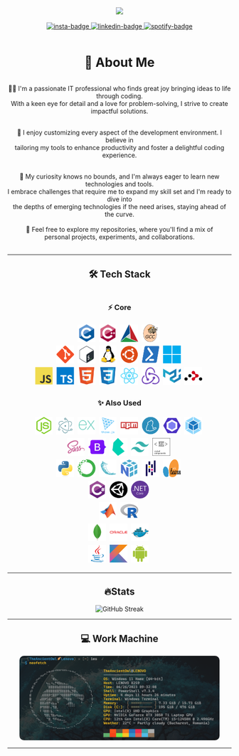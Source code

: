 <div id="header" align="center">
    <img src="https://media.giphy.com/media/v1.Y2lkPTc5MGI3NjExNnZkZDdtZnFqbDBjZmh4ZTNqZDZnd3NmOTU4cng5ZTloM3E2bHY3MSZlcD12MV9pbnRlcm5hbF9naWZfYnlfaWQmY3Q9Zw/f3iwJFOVOwuy7K6FFw/giphy.gif" width="350"/>
</div>

<div id="links" align="center" style="margin: 15px auto 0px auto;">
    <a href="https://instagram.com/alex.dele.o.o">
        <img src="https://img.shields.io/badge/Instagram-%23E4405F.svg?logo=Instagram&logoColor=white" alt="insta-badge"/>
    </a>
    <a href="https://linkedin.com/in/alexandru-delegeanu">
        <img src="https://img.shields.io/badge/LinkedIn-%230077B5.svg?logo=linkedin&logoColor=white" alt="linkedin-badge"/>
    </a>
    <a href="https://open.spotify.com/playlist/5YYqRKbgTKXAcP91Tv8r1Y?si=b957d0eb82024411">
        <img src="https://img.shields.io/badge/-Spotify-1DB954?logo=spotify&logoColor=white" alt="spotify-badge"/>
    </a>
</div>
<br />

<h1 align="center">💫 About Me</h1>

<div align="center" style="display: flex; flex-direction: column; gap: 3px;">
  <p>
    👨‍💻 I'm a passionate IT professional who finds great joy bringing ideas to life through coding. 
    <br>
    With a keen eye for detail and a love for problem-solving, I strive to create impactful solutions.
  </p>

  <p>
    👾 I enjoy customizing every aspect of the development environment. I believe in <br> tailoring my tools to enhance productivity and foster a delightful coding experience.
  </p>

  <p>
    👀 My curiosity knows no bounds, and I'm always eager to learn new technologies and tools.<br> I embrace challenges that require me to expand my skill set and I'm ready to dive into <br>the depths of emerging technologies if the need arises, staying ahead of the curve.
  </p>
🚀 Feel free to explore my repositories, where you'll find a mix of <br>personal projects, experiments, and collaborations.
</div>
<br>

<hr>

<h2 align="center">🛠️ Tech Stack</h2>

<div align="center" style="margin: 20px auto; display: flex; flex-direction: column; gap: 5px">

  <h3>⚡️ Core</h3>

  <div id="C++">
    <img src="badges/c.svg" title="C" alt="C" width="40" height="40"/>&nbsp;
    <img src="badges/cplusplus.svg" title="C++" alt="C++" width="40" height="40"/>&nbsp;
    <img src="badges/cmake.svg" title="CMake" alt="CMake" width="40" height="40"/>&nbsp;
    <img src="badges/gcc.svg" title="GCC" alt="GCC" width="40" height="40"/>&nbsp;
  </div>

  <div id="Linux-CLI">
    <img src="badges/git.svg" title="Git" alt="Git" width="40" height="40"/>&nbsp;
    <img src="badges/bash.svg" title="Bash" alt="Bash" width="40" height="40"/>&nbsp;
    <img src="badges/linux.svg" title="Linux" alt="Linux" width="40" height="40"/>&nbsp;
    <img src="badges/ubuntu.svg" title="Ubuntu" alt="Ubuntu" width="40" height="40"/>&nbsp;
    <img src="badges/powershell.svg" title="PowerShell" alt="PowerShell" width="40" height="40"/>&nbsp;
    <img src="badges/windows-11.svg" title="Windows" alt="Windows" width="40" height="40"/>&nbsp;
  </div>

  <div id="JavaScript-React">
    <img src="badges/javascript.svg" title="JavaScript" alt="JavaScript" width="40" height="40"/>&nbsp;
    <img src="badges/typescript.svg" title="TypeScript" alt="TypeScript" width="40" height="40"/>&nbsp;
    <img src="badges/html5.svg" title="HTML5" alt="HTML5" width="40" height="40"/>&nbsp;
    <img src="badges/css3.svg" title="CSS3" alt="CSS3" width="40" height="40"/>&nbsp;
    <img src="badges/react.svg" title="React" alt="React" width="40" height="40"/>&nbsp;
    <img src="badges/redux.svg" title="Redux" alt="Redux" width="40" height="40"/>&nbsp;
    <img src="badges/materialui.svg" title="MaterialUI" alt="MaterialUI" width="40" height="40"/>&nbsp;
    <img src="badges/react-router.svg" title="React Router" alt="React Router" width="40" height="40"/>&nbsp;
  </div>

  <h3>✨ Also Used</h3>

  <div id="JavaScript-Node">
    <img src="badges/nodejs.svg" title="NodeJS" alt="NodeJS" width="40" height="40"/>&nbsp;
    <img src="badges/electron.svg" title="ElectronJS" alt="ElectronJS" width="40" height="40"/>&nbsp;
    <img src="badges/express.svg" title="Express" alt="Express" width="40" height="40"/>&nbsp;
    <img src="badges/threejs.svg" title="ThreeJS" alt="ThreeJS" width="40" height="40"/>&nbsp;
    <img src="badges/npm.svg" title="NPM" alt="NPM" width="40" height="40"/>&nbsp;
    <img src="badges/yarn.svg" title="Yarn" alt="Yarn" width="40" height="40"/>&nbsp;
    <img src="badges/eslint.svg" title="Eslint" alt="Eslint" width="40" height="40"/>&nbsp;
    <img src="badges/webpack.svg" title="Webpack" alt="Webpack" width="40" height="40"/>&nbsp;
  </div>

  <div id="Styles">
    <img src="badges/sass.svg" title="Sass" alt="Sass" width="40" height="40"/>&nbsp;
    <img src="badges/bootstrap.svg" title="Bootstrap" alt="Bootstrap" width="40" height="40"/>&nbsp;
    <img src="badges/bulma.svg" title="BulmaCSS" alt="BulmaCSS" width="40" height="40"/>&nbsp;
    <img src="badges/tailwindcss.svg" title="TailwindCSS" alt="TailwindCSS" width="40" height="40"/>&nbsp;
    <img src="badges/styled-components.svg" title="StyledComponents" alt="StyledComponents" width="40" height="40"/>&nbsp;
  </div>

  <div id="Python">
    <img src="badges/python.svg" title="Python" alt="Python" width="40" height="40"/>&nbsp;
    <img src="badges/anaconda.svg" title="Anaconda" alt="Anaconda" width="40" height="40"/>&nbsp;
    <img src="badges/flask.svg" title="Flask" alt="Flask" width="40" height="40"/>&nbsp;
    <img src="badges/numpy.svg" title="NumPy" alt="NumPy" width="40" height="40"/>&nbsp;
    <img src="badges/pandas.svg" title="Pandas" alt="Pandas" width="40" height="40"/>&nbsp;
    <img src="badges/scikit-learn.svg" title="SciKit-Learn" alt="SciKit-Learn" width="40" height="40"/>&nbsp;
  </div>

  <div id="C#">
    <img src="badges/csharp.svg" title="CSharp" alt="CSharp" width="40" height="40"/>&nbsp;
    <img src="badges/unity.svg" title="Unity" alt="Unity" width="40" height="40"/>&nbsp;
    <img src="badges/dotnetcore.svg" title=".Net Core" alt=".Net Core" width="40" height="40"/>&nbsp;
  </div>

  <div id="R&Matlab">
    <img src="badges/matlab.svg" title="Matlab" alt="Matlab" width="40" height="40"/>&nbsp;
    <img src="badges/r.svg" title="R" alt="R" width="40" height="40"/>&nbsp;
  </div>
  
  <div id="Databases&Docker">
    <img src="badges/mongodb.svg" title="MongoDB" alt="MongoDB" width="40" height="40"/>&nbsp;
    <img src="badges/oracle.svg" title="OracleSQL" alt="OracleSQL" width="40" height="40"/>&nbsp;
    <img src="badges/docker.svg" title="Docker" alt="Docker" width="40" height="40"/>&nbsp;
  </div>

  <div id="Java">
    <img src="badges/java.svg" title="Java" alt="Java" width="40" height="40"/>&nbsp;
    <img src="badges/kotlin.svg" title="Kotlin" alt="Kotlin" width="40" height="40"/>&nbsp;
    <img src="badges/android.svg" title="Android" alt="Android" width="40" height="40"/>&nbsp;
  </div>
</div>

<hr>

<h2 align="center">🔥Stats</h2>

<div align="center" style="margin: 10px auto;">
  <img src="http://github-readme-streak-stats.herokuapp.com?user=TheAncientOwl&theme=dark&date_format=M%20j%5B%2C%20Y%5D" title="GitHub Streak" alt="GitHub Streak"/>
</div>

<hr>

<h2 align="center">💻 Work Machine</h2>

<div align="center" style="margin: 10px auto;">
  <img src="PC-Stats.png" width="450" style="border-radius: 10px">
</div>

<hr>
